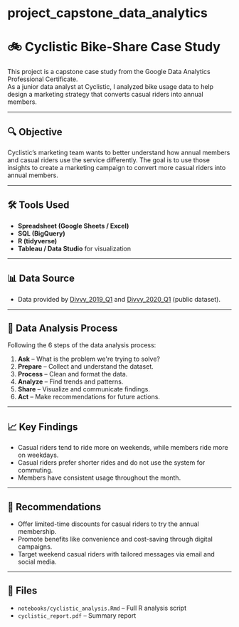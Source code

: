 # project_capstone_data_analytics
# 🚲 Cyclistic Bike-Share Case Study

This project is a capstone case study from the Google Data Analytics Professional Certificate.  
As a junior data analyst at Cyclistic, I analyzed bike usage data to help design a marketing strategy that converts casual riders into annual members.

---

## 🔍 Objective

Cyclistic’s marketing team wants to better understand how annual members and casual riders use the service differently. The goal is to use those insights to create a marketing campaign to convert more casual riders into annual members.

---

## 🛠 Tools Used
- **Spreadsheet (Google Sheets / Excel)**
- **SQL (BigQuery)**
- **R (tidyverse)**
- **Tableau / Data Studio** for visualization

---

## 📊 Data Source

- Data provided by [Divvy_2019_Q1](https://docs.google.com/spreadsheets/d/1uCTsHlZLm4L7-ueaSLwDg0ut3BP_V4mKDo2IMpaXrk4/template/preview?resourcekey=0-dQAUjAu2UUCsLEQQt20PDA#gid=1797029090) and [Divvy_2020_Q1](https://docs.google.com/spreadsheets/d/179QVLO_yu5BJEKFVZShsKag74ZaUYIF6FevLYzs3hRc/template/preview#gid=640449855) (public dataset).

---

## 🧪 Data Analysis Process
Following the 6 steps of the data analysis process:

1. **Ask** – What is the problem we're trying to solve?
2. **Prepare** – Collect and understand the dataset.
3. **Process** – Clean and format the data.
4. **Analyze** – Find trends and patterns.
5. **Share** – Visualize and communicate findings.
6. **Act** – Make recommendations for future actions.

---

## 📈 Key Findings
- Casual riders tend to ride more on weekends, while members ride more on weekdays.
- Casual riders prefer shorter rides and do not use the system for commuting.
- Members have consistent usage throughout the month.

---

## 🎯 Recommendations
- Offer limited-time discounts for casual riders to try the annual membership.
- Promote benefits like convenience and cost-saving through digital campaigns.
- Target weekend casual riders with tailored messages via email and social media.

---

## 📂 Files
- `notebooks/cyclistic_analysis.Rmd` – Full R analysis script
- `cyclistic_report.pdf` – Summary report
